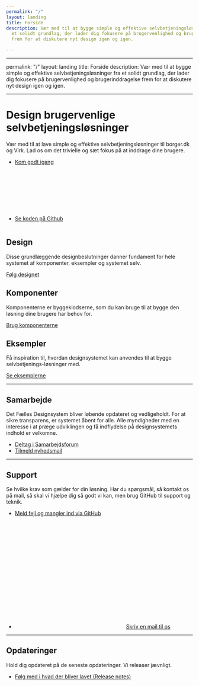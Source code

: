 ```yaml
---
permalink: "/"
layout: landing
title: Forside
description: Vær med til at bygge simple og effektive selvbetjeningsløsninger fra
  et solidt grundlag, der lader dig fokusere på brugervenlighed og brugerinddragelse
  frem for at diskutere nyt design igen og igen.

---
```

---
permalink: "/"
layout: landing
title: Forside
description: Vær med til at bygge simple og effektive selvbetjeningsløsninger fra
  et solidt grundlag, der lader dig fokusere på brugervenlighed og brugerinddragelse
  frem for at diskutere nyt design igen og igen.

---
<div class="bg-alternative py-9">
<div class="container">
<div class="row">
<div class="col-12 col-lg-7">
<h1>Design brugervenlige selvbetjeningsløsninger</h1>
<p class="font-lead">
Vær med til at lave simple og effektive selvbetjeningsløsninger til borger.dk og Virk. Lad os om det trivielle og sæt fokus på at inddrage dine brugere.
</p>
<ul class="nobullet-list">
<li>
<a href="/komigang/" class="bold-link">Kom godt igang</a>
</li>
<li>
<a href="https://github.com/detfaellesdesignsystem/dkfds-components/" class="icon-link bold-link">Se koden på Github<svg class="icon-svg" focusable="false" aria-hidden="true" tabindex="-1"><use xlink:href="#open-in-new"></use></svg></a>
</li>
</ul>
</div>
<div class="col-12 col-lg-5 align-text-center">
<img id="designsystem-illustration" src="{{ site.baseurl }}/assets/img/descriptionimages/Forside_illu_virk.svg" alt="" class="d-none d-lg-inline-block">
</div>
</div>
</div>
</div>

<div class="container"> <div class="row py-9"> <div class="col-12 col-lg-4"> <h2 class="mt-0">Design</h2> <p>Disse grundlæggende designbeslutninger danner fundament for hele systemet af komponenter, eksempler og systemet selv.</p> <p><a href="/design/" class="bold-link">Følg designet</a></p> </div> <div class="col-12 col-lg-4"> <h2 class="mt-0">Komponenter</h2> <p>Komponenterne er byggeklodserne, som du kan bruge til at bygge den løsning dine brugere har behov for.</p> <p><a href="/komponenter/" class="bold-link">Brug komponenterne</a></p> </div> <div class="col-12 col-lg-4"> <h2 class="mt-0">Eksempler</h2> <p>Få inspiration til, hvordan designsystemet kan anvendes til at bygge selvbetjenings-løsninger med.</p> <p><a href="/eksempler/" class="bold-link">Se eksemplerne</a></p> </div> </div> <hr /> <div class="py-9"> <h2 class="mt-0">Samarbejde</h2> <p>Det Fælles Designsystem bliver løbende opdateret og vedligeholdt. For at sikre transparens, er systemet åbent for alle. Alle myndigheder med en interesse i at præge udviklingen og få indflydelse på designsystemets indhold er velkomne. </p> <ul class="nobullet-list"> <li><a href="/omdesignsystemet/samarbejdsforum/">Deltag i Samarbejdsforum</a></li> <li> <a href="/omdesignsystemet/nyhedsmail"> Tilmeld nyhedsmail </a> </li> </ul> </div> <hr /> <div class="py-9"> <h2 class="mt-0">Support</h2> <p>Se hvilke krav som gælder for din løsning. Har du spørgsmål, så kontakt os på mail, så skal vi hjælpe dig så godt vi kan, men brug GitHub til support og teknik.</p> <ul class="nobullet-list"> <li> <a href="https://github.com/detfaellesdesignsystem/dkfds-components/issues" class="icon-link"> Meld fejl og mangler ind via GitHub<svg class="icon-svg" focusable="false" aria-hidden="true" tabindex="-1"><use xlink:href="#open-in-new"></use></svg> </a> </li> <li><a href="mailto:fds@erst.dk" class="function-link"><svg class="icon-svg" focusable="false" aria-hidden="true" tabindex="-1"><use xlink:href="#email"></use></svg>Skriv en mail til os</a></li> </ul> </div> <hr /> <div class="pt-9"> <h2 class="mt-0">Opdateringer</h2> <p>Hold dig opdateret på de seneste opdateringer. Vi releaser jævnligt.</p> <ul class="nobullet-list"> <li><a href="/omdesignsystemet/releases/">Følg med i hvad der bliver lavet (Release notes)</a></li> </ul> </div> </div>
